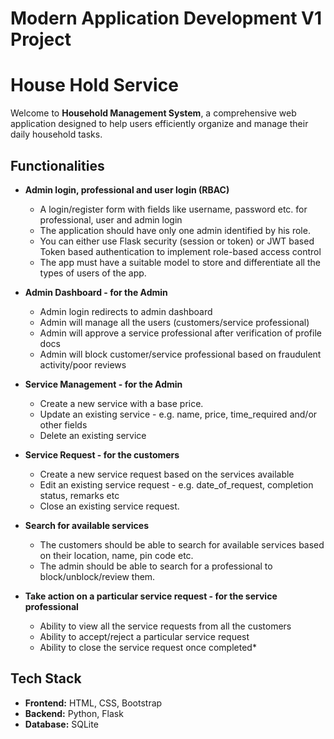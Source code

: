 # Modern Application Development V1 Project
# House Hold Service

Welcome to **Household Management System**, a comprehensive web application designed to help users efficiently organize and manage their daily household tasks.

## Functionalities

- **Admin login, professional and user login (RBAC)**
  - A login/register form with fields like username, password etc. for professional, user and admin login
  - The application should have only one admin identified by his role.
  - You can either use Flask security (session or token) or JWT based Token based authentication to implement role-based access control
  - The app must have a suitable model to store and differentiate all the types of users of the app.

- **Admin Dashboard - for the Admin**
  - Admin login redirects to admin dashboard
  - Admin will manage all the users (customers/service professional)
  - Admin will approve a service professional after verification of profile docs
  - Admin will block customer/service professional based on fraudulent activity/poor reviews

- **Service Management - for the Admin**
  - Create a new service with a base price.
  - Update an existing service - e.g. name, price, time_required and/or other fields
  - Delete an existing service

- **Service Request - for the customers**
  - Create a new service request based on the services available
  - Edit an existing service request - e.g. date_of_request, completion status, remarks etc
  - Close an existing service request.

- **Search for available services**
  - The customers should be able to search for available services based on their location, name, pin code etc.
  - The admin should be able to search for a professional to block/unblock/review them.

- **Take action on a particular service request - for the service professional**
  - Ability to view all the service requests from all the customers
  - Ability to accept/reject a particular service request
  - Ability to close the service request once completed*

## Tech Stack

- **Frontend:** HTML, CSS, Bootstrap
- **Backend:** Python, Flask
- **Database:** SQLite

